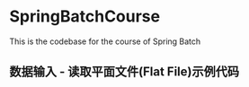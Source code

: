 # SpringBatchCourse
This is the codebase for the course of Spring Batch

## 数据输入 - 读取平面文件(Flat File)示例代码